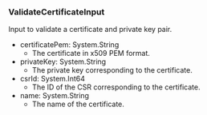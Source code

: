 ### ValidateCertificateInput
Input to validate a certificate and private key pair.

- certificatePem: System.String
  - The certificate in x509 PEM format.
- privateKey: System.String
  - The private key corresponding to the certificate.
- csrId: System.Int64
  - The ID of the CSR corresponding to the certificate.
- name: System.String
  - The name of the certificate.
